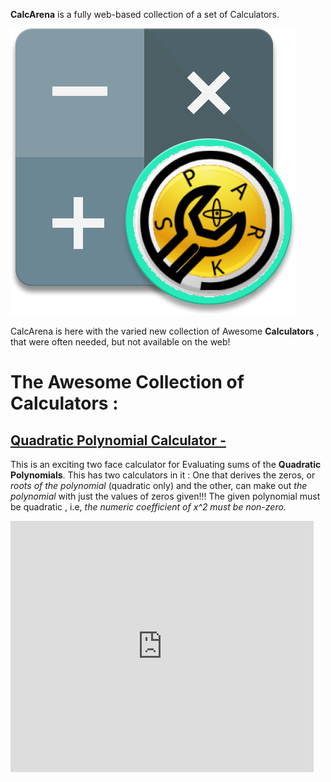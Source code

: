 **CalcArena** is a fully web-based collection of a set of Calculators.

![calcarena logo](https://raw.githubusercontent.com/SparkScratch-P/CalcArena/8c141b4830117090a962f19903783093f262e9a8/calcarena%20logo.svg)

   CalcArena is here with the varied new collection of Awesome **Calculators** , that were often needed, but not available on the web! 

# The Awesome Collection of Calculators : 

## [Quadratic Polynomial Calculator -](https://sparkscratch-p.github.io/CalcArena/quadratic-polynomials/)

 This is an exciting two face calculator for Evaluating sums of the **Quadratic Polynomials**. This has two calculators in it : One that derives the zeros, or *roots of the polynomial* (quadratic only) and the other, can make out *the polynomial* with just the values of zeros given!!! The given polynomial must be quadratic , i.e, *the numeric coefficient of x^2 must be non-zero.*
 
<iframe src="https://sparkscratch-p.github.io/CalcArena/quadratic-polynomials/" allowtransparency="true" width="485" height="402" frameborder="0" scrolling="no" allowfullscreen></iframe>
